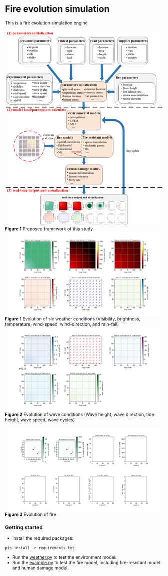 # Fire evolution simulation
This is a fire evolution simulation engine 

![Framework](docs/figs/framework.jpg) 
**Figure 1** Proposed framework of this study
![Weather evolution](docs/figs/weather_evolution.gif) 
**Figure 1** Evolution of six weather conditions (Visibility, brightness, temperature, wind-speed, wind-direction, and rain-fall)
![wave evolution](docs/figs/wave_evolution.gif) 
**Figure 2** Evolution of wave conditions (Wave height, wave direction, tide height, wave speed, wave cycles)


![fire evolution](docs/figs/fire_evolution.gif) 
**Figure 3** Evolution of fire

### Getting started
* Install the required packages:
```angular2html
pip install -r requirements.txt
```
* Run the [weather.py](https://github.com/dtGaoP/fire_evolution/blob/master/modules/environments/weather.py) to test the environment model.
* Run the [example.py](https://github.com/dtGaoP/fire_evolution/blob/master/examples/example.py) to test the fire model, including fire-resistant model and human damage model.
